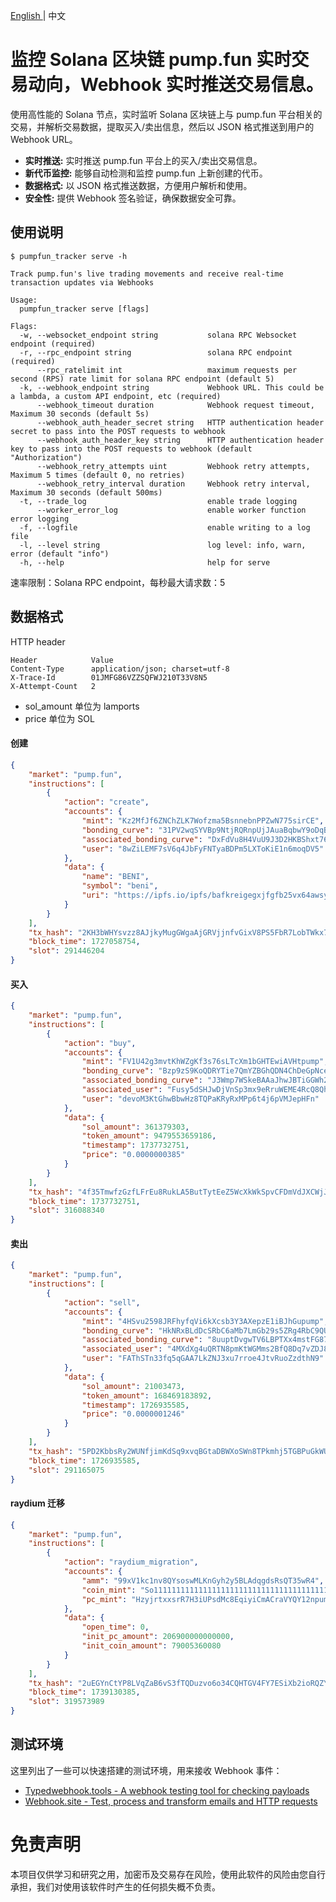<p> <a href="README.md"> English <a/> |  中文 </p>

# 监控 Solana 区块链 pump.fun 实时交易动向，Webhook 实时推送交易信息。

使用高性能的 Solana 节点，实时监听 Solana 区块链上与 pump.fun 平台相关的交易，并解析交易数据，提取买入/卖出信息，然后以 JSON
格式推送到用户的 Webhook URL。

* **实时推送:** 实时推送 pump.fun 平台上的买入/卖出交易信息。
* **新代币监控:** 能够自动检测和监控 pump.fun 上新创建的代币。
* **数据格式:** 以 JSON 格式推送数据，方便用户解析和使用。
* **安全性:** 提供 Webhook 签名验证，确保数据安全可靠。

## 使用说明

```shell
$ pumpfun_tracker serve -h

Track pump.fun's live trading movements and receive real-time transaction updates via Webhooks

Usage:
  pumpfun_tracker serve [flags]

Flags:
  -w, --websocket_endpoint string           solana RPC Websocket endpoint (required)
  -r, --rpc_endpoint string                 solana RPC endpoint (required)
      --rpc_ratelimit int                   maximum requests per second (RPS) rate limit for solana RPC endpoint (default 5)
  -k, --webhook_endpoint string             Webhook URL. This could be a lambda, a custom API endpoint, etc (required)
      --webhook_timeout duration            Webhook request timeout, Maximum 30 seconds (default 5s)
      --webhook_auth_header_secret string   HTTP authentication header secret to pass into the POST requests to webhook
      --webhook_auth_header_key string      HTTP authentication header key to pass into the POST requests to webhook (default "Authorization")
      --webhook_retry_attempts uint         Webhook retry attempts, Maximum 5 times (default 0, no retries)
      --webhook_retry_interval duration     Webhook retry interval, Maximum 30 seconds (default 500ms)
  -t, --trade_log                           enable trade logging
      --worker_error_log                    enable worker function error logging
  -f, --logfile                             enable writing to a log file
  -l, --level string                        log level: info, warn, error (default "info")
  -h, --help                                help for serve
```

速率限制：Solana RPC endpoint，每秒最大请求数：5

## 数据格式

HTTP header

```text
Header            Value
Content-Type      application/json; charset=utf-8
X-Trace-Id        01JMFG86VZZSQFWJ210T33V8N5
X-Attempt-Count   2
```

* sol_amount 单位为 lamports
* price 单位为 SOL

#### 创建

```json
{
    "market": "pump.fun",
    "instructions": [
        {
            "action": "create",
            "accounts": {
                "mint": "Kz2MfJf6ZNChZLK7Wofzma5BsnnebnPPZwN775sirCE",
                "bonding_curve": "31PV2wqSYVBp9NtjRQRnpUjJAuaBqbwY9oDqBtkj4ciV",
                "associated_bonding_curve": "DxFdVu8H4VuU9J3D2HKBShxt76bN9ns6BwqGGHuoXz1j",
                "user": "8wZiLEMF7sV6q4JbFyFNTyaBDPm5LXToKiE1n6moqDV5"
            },
            "data": {
                "name": "BENI",
                "symbol": "beni",
                "uri": "https://ipfs.io/ipfs/bafkreigegxjfgfb25vx64awsylnxc2rckbt4c766pg2ubpirj24otbcqjy"
            }
        }
    ],
    "tx_hash": "2KH3bWHYsvzz8AJjkyMugGWgaAjGRVjjnfvGixV8PS5FbR7LobTWkx7SaVgpiDbS4x7GT5M7VxsAQjkXL2WjKSvq",
    "block_time": 1727058754,
    "slot": 291446204
}
```

#### 买入

```json
{
    "market": "pump.fun",
    "instructions": [
        {
            "action": "buy",
            "accounts": {
                "mint": "FV1U42g3mvtKhWZgKf3s76sLTcXm1bGHTEwiAVHtpump",
                "bonding_curve": "Bzp9zS9KoQDRYTie7QmYZBGhQDN4ChDeGpNce9mn296g",
                "associated_bonding_curve": "J3Wmp7WSkeBAAaJhwJBTiGGWh2CB1b9FTYX1PUEzbLQA",
                "associated_user": "Fusy5dSHJwDjVnSp3mx9eRruWEME4RcQ8QhRs94F6XSs",
                "user": "devoM3KtGhwBbwHz8TQPaKRyRxMPp6t4j6pVMJepHFn"
            },
            "data": {
                "sol_amount": 361379303,
                "token_amount": 9479553659186,
                "timestamp": 1737732751,
                "price": "0.0000000385"
            }
        }
    ],
    "tx_hash": "4f35TmwfzGzfLFrEu8RukLA5ButTytEeZ5WcXkWkSpvCFDmVdJXCWjJrF91jXr7EvqzXkMPiHxhA3hRnqD7hFpm8",
    "block_time": 1737732751,
    "slot": 316088340
}
```

#### 卖出

```json
{
    "market": "pump.fun",
    "instructions": [
        {
            "action": "sell",
            "accounts": {
                "mint": "4HSvu2598JRFhyfqVi6kXcsb3Y3AXepzE1iBJhGupump",
                "bonding_curve": "HkNRxBLdDcSRbC6aMb7LmGb29s5ZRg4RbC9QU4E1vjk",
                "associated_bonding_curve": "8uuptDvgwTV6LBPTXx4mstFG87k3Ytc8ziHWzxch94kC",
                "associated_user": "4MXdXg4uQRTN8pmKtWGMms2BfQ8Dq7vZDJ86PauLcD3g",
                "user": "FAThSTn33fq5qGAA7LkZNJ3xu7rroe4JtvRuoZzdthN9"
            },
            "data": {
                "sol_amount": 21003473,
                "token_amount": 168469183892,
                "timestamp": 1726935585,
                "price": "0.0000001246"
            }
        }
    ],
    "tx_hash": "5PD2KbbsRy2WUNfjimKdSq9xvqBGtaDBWXoSWn8TPkmhj5TGBPuGkWUJnjovFECGhtXwemuChRTX1hie7zyDDQkr",
    "block_time": 1726935585,
    "slot": 291165075
}
```

#### raydium 迁移

```json
{
    "market": "pump.fun",
    "instructions": [
        {
            "action": "raydium_migration",
            "accounts": {
                "amm": "99xV1kc1nv8QYsoswMLKnGyh2y5BLAdqgdsRsQT35wR4",
                "coin_mint": "So11111111111111111111111111111111111111112",
                "pc_mint": "HzyjrtxxsrR7H3iUPsdMc8EqiyiCmACraVYQY12npump"
            },
            "data": {
                "open_time": 0,
                "init_pc_amount": 206900000000000,
                "init_coin_amount": 79005360080
            }
        }
    ],
    "tx_hash": "2uEGYnCtYP8LVqZaB6vS3fTQDuzvo6o34CQHTGV4FY7ESiXb2ioRQZYTNV13BPmYch6EqTaJ8yTXhRprBzhUR5Hg",
    "block_time": 1739130385,
    "slot": 319573989
}
```

## 测试环境

这里列出了一些可以快速搭建的测试环境，用来接收 Webhook 事件：

* [Typedwebhook.tools - A webhook testing tool for checking payloads](https://typedwebhook.tools)
* [Webhook.site - Test, process and transform emails and HTTP requests](https://webhook.site)

# 免责声明

本项目仅供学习和研究之用，加密币及交易存在风险，使用此软件的风险由您自行承担，我们对使用该软件时产生的任何损失概不负责。